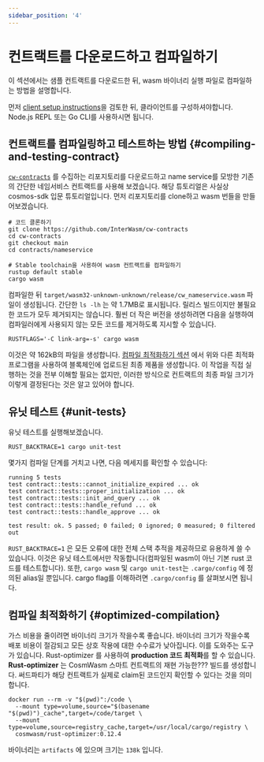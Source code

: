 ```yaml
---
sidebar_position: '4'
---
```


# 컨트랙트를 다운로드하고 컴파일하기

이 섹션에서는 샘플 컨트랙트를 다운로드한 뒤,  wasm 바이너리 실행 파일로 컴파일하는 방법을 설명합니다.

먼저 [client setup instructions](03-setting-env.md)을 검토한 뒤, 클라이언트를 구성하셔야합니다. Node.js REPL 또는 Go CLI를 사용하시면 됩니다.

## 컨트랙트를 컴파일링하고 테스트하는 방법 {#compiling-and-testing-contract}

[`cw-contracts`](https://github.com/InterWasm/cw-contracts) 를 수집하는 리포지토리를 다운로드하고 name service를 모방한 기존의 간단한 네임서비스 컨트랙트를 사용해 보겠습니다. 해당 튜토리얼은 사실상 cosmos-sdk 입문 튜토리얼입니다. 먼저 리포지토리를 clone하고 wasm 번들을 만들어보겠습니다.

```shell
# 코드 클론하기
git clone https://github.com/InterWasm/cw-contracts
cd cw-contracts
git checkout main
cd contracts/nameservice

# Stable toolchain을 사용하여 wasm 컨트랙트를 컴파일하기
rustup default stable
cargo wasm
```

컴파일한 뒤 `target/wasm32-unknown-unknown/release/cw_nameservice.wasm` 파일이 생성됩니다. 간단한 `ls -lh` 는 약 1.7MB로 표시됩니다. 릴리스 빌드이지만 불필요한 코드가 모두 제거되지는 않습니다. 훨씬 더 작은 버전을 생성하려면 다음을 실행하여 컴파일러에게 사용되지 않는 모든 코드를 제거하도록 지시할 수 있습니다.

```shell
RUSTFLAGS='-C link-arg=-s' cargo wasm
```

이것은 약 162kB의 파일을 생성합니다. [컴파일 최적화하기 섹션](#optimized-compilation) 에서 위와 다른 최적화 프로그램을 사용하여 블록체인에 업로드된 최종 제품을 생성합니다. 이 작업을 직접 실행하는 것을 전부 이해할 필요는 없지만, 이러한 방식으로 컨트랙트의 최종 파일 크기가 이렇게 결정된다는 것은 알고 있어야 합니다.

## 유닛 테스트 {#unit-tests}

유닛 테스트를 실행해보겠습니다.

```shell
RUST_BACKTRACE=1 cargo unit-test
```

몇가지 컴파일 단계를 거치고 나면, 다음 메세지를 확인할 수 있습니다:

```text
running 5 tests
test contract::tests::cannot_initialize_expired ... ok
test contract::tests::proper_initialization ... ok
test contract::tests::init_and_query ... ok
test contract::tests::handle_refund ... ok
test contract::tests::handle_approve ... ok

test result: ok. 5 passed; 0 failed; 0 ignored; 0 measured; 0 filtered out
```

`RUST_BACKTRACE=1` 은 모든 오류에 대한 전체 스택 추적을 제공하므로 유용하게 쓸 수 있습니다. 이것은 유닛 테스트에서만 작동합니다(컴파일된 wasm이 아닌 기본 rust 코드를 테스트합니다). 또한, `cargo wasm` 및 `cargo unit-test`는 `.cargo/config` 에 정의된 alias일 뿐입니다. cargo flag를 이해하려면 `.cargo/config` 를 살펴보시면 됩니다.

## 컴파일 최적화하기 {#optimized-compilation}

가스 비용을 줄이려면 바이너리 크기가 작을수록 좋습니다. 바이너리 크기가 작을수록 배포 비용이 절감되고 모든 상호 작용에 대한 수수료가 낮아집니다. 이를 도와주는 도구가 있습니다. <a>Rust-optimizer</a> 를 사용하여 <strong>production 코드 최적화</strong>를 할 수 있습니다. **Rust-optimizer** 는 CosmWasm 스마트 컨트랙트의 재현 가능한??? 빌드를 생성합니다. 써드파티가 해당 컨트랙트가 실제로 claim된 코드인지 확인할 수 있다는 것을 의미합니다.

```shell
docker run --rm -v "$(pwd)":/code \
  --mount type=volume,source="$(basename "$(pwd)")_cache",target=/code/target \
  --mount type=volume,source=registry_cache,target=/usr/local/cargo/registry \
  cosmwasm/rust-optimizer:0.12.4
```

바이너리는 `artifacts` 에 있으며 크기는 `138k` 입니다.
